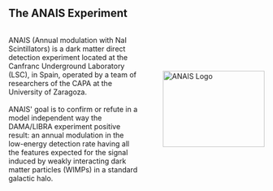 <!--
**ANAISexperiment/ANAISexperiment** is a ✨ _special_ ✨ repository because its `README.md` (this file) appears on your GitHub profile.

Here are some ideas to get you started:

- 🔭 I’m currently working on ...
- 🌱 I’m currently learning ...
- 👯 I’m looking to collaborate on ...
- 🤔 I’m looking for help with ...
- 💬 Ask me about ...
- 📫 How to reach me: ...
- 😄 Pronouns: ...
- ⚡ Fun fact: ...
-->

<h2 align="left">The ANAIS Experiment</h2>

<div style="display: flex; align-items: center; justify-content: space-between;">
  <p style="flex: 1; margin-right: 50px;">
    ANAIS (Annual modulation with NaI Scintillators) is a dark matter direct detection experiment located at the Canfranc Underground Laboratory (LSC), in Spain, operated by a team of researchers of the CAPA at the University of Zaragoza. <br><br>
    ANAIS' goal is to confirm or refute in a model independent way the DAMA/LIBRA experiment positive result: an annual modulation in the low-energy detection rate having all the features expected for the signal induced by weakly interacting dark matter particles (WIMPs) in a standard galactic halo.
  </p>
  <img src="https://github.com/user-attachments/assets/553b25d8-b1ba-4e6b-80b2-94535ad9b811" alt="ANAIS Logo" width="200" height="150" />
</div>
